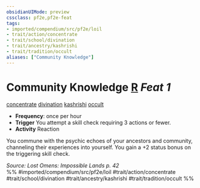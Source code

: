 ```yaml
---
obsidianUIMode: preview
cssclass: pf2e,pf2e-feat
tags:
- imported/compendium/src/pf2e/loil
- trait/action/concentrate
- trait/school/divination
- trait/ancestry/kashrishi
- trait/tradition/occult
aliases: ["Community Knowledge"]
---
```

# Community Knowledge  [R](chapter-9-playing-the-game.md#Actions "Reaction") *Feat 1*  
[concentrate](concentrate.md)  [divination](divination.md)  [kashrishi](kashrishi-loil.md)  [occult](occult.md)  

- **Frequency**: once per hour
- **Trigger** You attempt a skill check requiring 3 actions or fewer.
- **Activity** Reaction

You commune with the psychic echoes of your ancestors and community, channeling their experiences into yourself. You gain a +2 status bonus on the triggering skill check.

*Source: Lost Omens: Impossible Lands p. 42*  
%% #imported/compendium/src/pf2e/loil #trait/action/concentrate #trait/school/divination #trait/ancestry/kashrishi #trait/tradition/occult %%